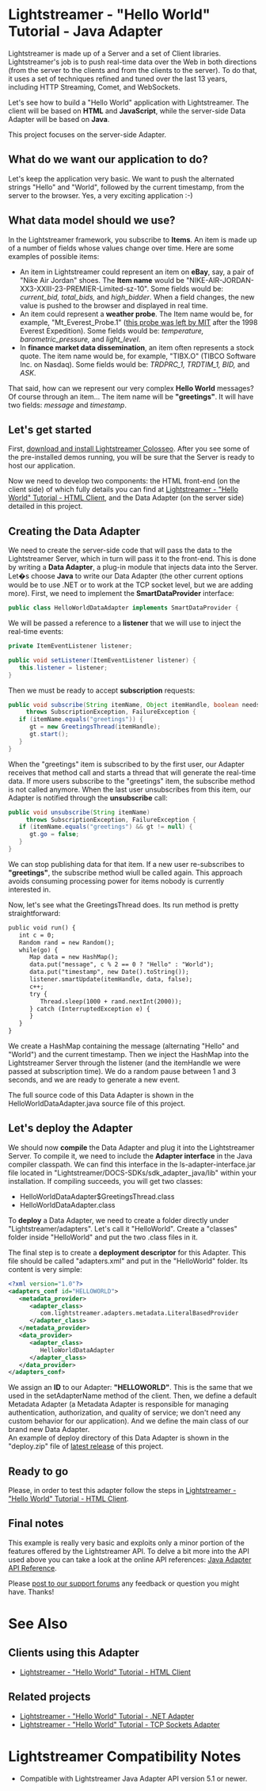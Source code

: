 # Lightstreamer - "Hello World" Tutorial - Java Adapter #

<!-- START DESCRIPTION lightstreamer-example-helloworld-adapter-java -->

Lightstreamer is made up of a Server and a set of Client libraries. Lightstreamer's job is to push real-time data over the Web in both directions (from the server to the clients and from the clients to the server). To do that, it uses a set of techniques refined and tuned over the last 13 years, including HTTP Streaming, Comet, and WebSockets.<br>

Let's see how to build a "Hello World" application with Lightstreamer. The client will be based on <b>HTML</b> and <b>JavaScript</b>, while the server-side Data Adapter will be based on <b>Java</b>.<br>

This project focuses on the server-side Adapter.

<!-- END DESCRIPTION lightstreamer-example-helloworld-adapter-java -->

## What do we want our application to do? ##

Let's keep the application very basic. We want to push the alternated strings "Hello" and "World", followed by the current timestamp, from the server to the browser. Yes, a very exciting application :-)

## What data model should we use? ##

In the Lightstreamer framework, you subscribe to <b>Items</b>. An item is made up of a number of fields whose values change over time. Here are some examples of possible items:

* An item in Lightstreamer could represent an item on <b>eBay</b>, say, a pair of "Nike Air Jordan" shoes. The <b>Item name</b> would be "NIKE-AIR-JORDAN-XX3-XXIII-23-PREMIER-Limited-sz-10". Some fields would be: <i>current_bid, total_bids,</i> and <i>high_bidder</i>. When a field changes, the new value is pushed to the browser and displayed in real time.
* An item could represent a <b>weather probe</b>. The Item name would be, for example, "Mt_Everest_Probe.1" ([this probe was left by MIT](http://web.media.mit.edu/%7Efletcher/argos/weather-probes.html) after the 1998 Everest Expedition). Some fields would be: <i>temperature, barometric_pressure,</i> and <i>light_level</i>.
* In <b>finance market data dissemination</b>, an item often represents a stock quote. The item name would be, for example, "TIBX.O" (TIBCO Software Inc. on Nasdaq). Some fields would be: <i>TRDPRC_1, TRDTIM_1, BID,</i> and <i>ASK</i>.

That said, how can we represent our very complex <b>Hello World</b> messages? Of course through an item... The item name will be <b>"greetings"</b>. It will have two fields: <i>message</i> and <i>timestamp</i>.

## Let's get started ##

First, [download and install Lightstreamer Colosseo](http://www.lightstreamer.com/download). After you see some of the pre-installed demos running, you will be sure that the Server is ready to host our application.<br>

Now we need to develop two components: the HTML front-end (on the client side) of which fully details you can find at [Lightstreamer - "Hello World" Tutorial - HTML Client](https://github.com/Weswit/Lightstreamer-example-HelloWorld-client-javascript), and the Data Adapter (on the server side) detailed in this project.

## Creating the Data Adapter ##

We need to create the server-side code that will pass the data to the Lightstreamer Server, which in turn will pass it to the front-end. This is done by writing a <b>Data Adapter</b>, a plug-in module that injects data into the Server. Let�s choose <b>Java</b> to write our Data Adapter (the other current options would be to use .NET or to work at the TCP socket level, but we are adding more).
First, we need to implement the <b>SmartDataProvider</b> interface:

```java
public class HelloWorldDataAdapter implements SmartDataProvider {
```

We will be passed a reference to a <b>listener</b> that we will use to inject the real-time events:

```java
private ItemEventListener listener;

public void setListener(ItemEventListener listener) {
   this.listener = listener;
}
```

Then we must be ready to accept <b>subscription</b> requests:

```java
public void subscribe(String itemName, Object itemHandle, boolean needsIterator)
     throws SubscriptionException, FailureException {
   if (itemName.equals("greetings")) {
      gt = new GreetingsThread(itemHandle);
      gt.start();
   }
}
```

When the "greetings" item is subscribed to by the first user, our Adapter receives that method call and starts a thread that will generate the real-time data. If more users subscribe to the "greetings" item, the subscribe method is not called anymore. When the last user unsubscribes from this item, our Adapter is notified through the <b>unsubscribe</b> call:

```java
public void unsubscribe(String itemName)
     throws SubscriptionException, FailureException {
   if (itemName.equals("greetings") && gt != null) {
      gt.go = false;
   }
}
```

We can stop publishing data for that item. If a new user re-subscribes to <b>"greetings"</b>, the subscribe method wiull be called again. This approach avoids consuming processing power for items nobody is currently interested in.

Now, let's see what the GreetingsThread does. Its run method is pretty straightforward:

```html
public void run() {
   int c = 0;
   Random rand = new Random();
   while(go) {
      Map data = new HashMap();
      data.put("message", c % 2 == 0 ? "Hello" : "World");
      data.put("timestamp", new Date().toString());
      listener.smartUpdate(itemHandle, data, false);
      c++;
      try {
         Thread.sleep(1000 + rand.nextInt(2000));
      } catch (InterruptedException e) {
      }
   }
}
```

We create a HashMap containing the message (alternating "Hello" and "World") and the current timestamp. Then we inject the HashMap into the Lightstreamer Server through the listener (and the itemHandle we were passed at subscription time). We do a random pause between 1 and 3 seconds, and we are ready to generate a new event.

The full source code of this Data Adapter is shown in the HelloWorldDataAdapter.java source file of this project.

## Let's deploy the Adapter ##

We should now <b>compile</b> the Data Adapter and plug it into the Lightstreamer Server. To compile it, we need to include the <b>Adapter interface</b> in the Java compiler classpath. We can find this interface in the ls-adapter-interface.jar file located in "Lightstreamer/DOCS-SDKs/sdk_adapter_java/lib" within your installation. If compiling succeeds, you will get two classes:

- HelloWorldDataAdapter$GreetingsThread.class
- HelloWorldDataAdapter.class

To <b>deploy</b> a Data Adapter, we need to create a folder directly under "Lightstreamer/adapters". Let's call it "HelloWorld". Create a "classes" folder inside "HelloWorld" and put the two .class files in it.

The final step is to create a <b>deployment descriptor</b> for this Adapter. This file should be called "adapters.xml" and put in the "HelloWorld" folder. Its content is very simple:

```xml
<?xml version="1.0"?>
<adapters_conf id="HELLOWORLD">
   <metadata_provider>
      <adapter_class>
         com.lightstreamer.adapters.metadata.LiteralBasedProvider
      </adapter_class>
   </metadata_provider>
   <data_provider>
      <adapter_class>
         HelloWorldDataAdapter
      </adapter_class>
   </data_provider>
</adapters_conf>
```

We assign an <b>ID</b> to our Adapter: <b>"HELLOWORLD"</b>. This is the same that we used in the setAdapterName method of the client. Then, we define a default Metadata Adapter (a Metadata Adapter is responsible for managing authentication, authorization, and quality of service; we don't need any custom behavior for our application). And we define the main class of our brand new Data Adapter.<br>
An example of deploy directory of this Data Adapter is shown in the "deploy.zip" file of [latest release](https://github.com/Weswit/Lightstreamer-example-HelloWorld-adapter-java/releases) of this project.

## Ready to go ##

Please, in order to test this adapter follow the steps in [Lightstreamer - "Hello World" Tutorial - HTML Client](https://github.com/Weswit/Lightstreamer-example-HelloWorld-client-javascript).

## Final notes ##

This example is really very basic and exploits only a minor portion of the features offered by the Lightstreamer API. To delve a bit more into the API used above you can take a look at the online API references: [Java Adapter API Reference](http://www.lightstreamer.com/docs/adapter_java_api/index.html).

Please [post to our support forums](forums.lightstreamer.com) any feedback or question you might have. Thanks!

# See Also #

## Clients using this Adapter ##

<!-- START RELATED_ENTRIES -->

* [Lightstreamer - "Hello World" Tutorial - HTML Client](https://github.com/Weswit/Lightstreamer-example-HelloWorld-client-javascript)

<!-- END RELATED_ENTRIES -->

## Related projects ##

* [Lightstreamer - "Hello World" Tutorial - .NET Adapter](https://github.com/Weswit/Lightstreamer-example-HelloWorld-adapter-dotnet)
* [Lightstreamer - "Hello World" Tutorial - TCP Sockets Adapter](https://github.com/Weswit/Lightstreamer-example-HelloWorld-adapter-socket)

# Lightstreamer Compatibility Notes #

- Compatible with Lightstreamer Java Adapter API version 5.1 or newer.
